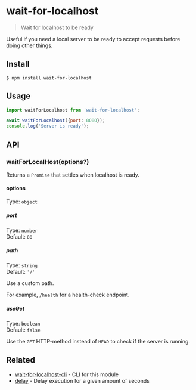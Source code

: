 # wait-for-localhost

> Wait for localhost to be ready

Useful if you need a local server to be ready to accept requests before doing other things.

## Install

```
$ npm install wait-for-localhost
```

## Usage

```js
import waitForLocalhost from 'wait-for-localhost';

await waitForLocalhost({port: 8080});
console.log('Server is ready');
```

## API

### waitForLocalHost(options?)

Returns a `Promise` that settles when localhost is ready.

#### options

Type: `object`

##### port

Type: `number`\
Default: `80`

##### path

Type: `string`\
Default: `'/'`

Use a custom path.

For example, `/health` for a health-check endpoint.

##### useGet

Type: `boolean`\
Default: `false`

Use the `GET` HTTP-method instead of `HEAD` to check if the server is running.

## Related

- [wait-for-localhost-cli](https://github.com/sindresorhus/wait-for-localhost-cli) - CLI for this module
- [delay](https://github.com/sindresorhus/delay) - Delay execution for a given amount of seconds
